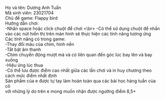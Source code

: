 Họ và tên: Dương Anh Tuấn </br>
Mã sinh viên: 23021704 </br>
Chủ đề game: Flappy bird </br>
Hướng dẫn chơi: </br>
-Nhấn space hoặc click chuột để chơi <\br>
-Có thể sử dụng chuột để nhấn vào các nút hiển thị trên màn hình sẽ thực hiện các tính năng tương ứng </br>
Các tính năng có trong game: </br>
-Thay đổi màu của chim, hình nền </br>
-Tắt bật âm thanh </br>
-Chim chuyển động mượt mà và có liên quan đến góc lúc bay lên và bay xuống</br>
-Hiệu ứng lúc thua </br>
-Có thể lưu được điểm cao nhất giữa các lần chơi và in huy chương theo cách mức điểm nhất định </br>
Sản phẩm của e được tự tay làm hoàn toàn qua các bài học hàng tuần của cô </br>
với những lý do trên e mong muốn nhận được ngưỡng điểm 8,5+
